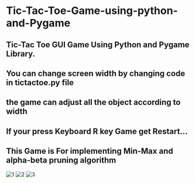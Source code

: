 ﻿# Tic-Tac-Toe-Game-using-python-and-Pygame

## Tic-Tac Toe GUI Game Using Python and Pygame Library.
## You can change screen width by changing code in tictactoe.py file
## the game can adjust all the object according to width
## If your press Keyboard R key Game get Restart...
## This Game is For implementing Min-Max and alpha-beta pruning algorithm




![1](https://user-images.githubusercontent.com/34002165/197868283-86e904ea-0850-4cab-941d-b3f53496fef3.png)
![2](https://user-images.githubusercontent.com/34002165/197868292-58f9fec1-8cee-4154-ae74-be23636dd518.png)
![3](https://user-images.githubusercontent.com/34002165/197868298-3238b04b-6fa9-4106-be76-cb1dee2ad164.png)
